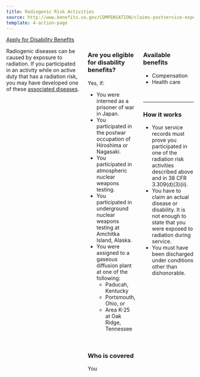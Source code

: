 ```yaml
---
title: Radiogenic Risk Activities
source: http://www.benefits.va.gov/COMPENSATION/claims-postservice-exposures-environmental_hazards.asp,http://www.benefits.va.gov/COMPENSATION/claims-postservice-exposures-radiogenic_diseases.asp
template: 4-action-page
---
```


<div class="main" role="main" markdown="0">

<div class="va-action-bar--header">
  <div class="row">
    <div class="small-12 columns">
      <a class="usa-button-primary va-button-primary" href="/disability-benefits/apply-for-benefits/">Apply for Disability Benefits</a>
    </div>
  </div>
</div>

<div class="section one" markdown="0">
<div class="primary" markdown="0">
<div class="row" markdown="0">
<div class="small-12 medium-8 columns">



<div markdown="1">

Radiogenic diseases can be caused by exposure to radiation. If you participated in an activity while on active duty that has a radiation risk, you may have developed one of these [associated diseases](http://www.ecfr.gov/cgi-bin/text-idx?rgn=div5&node=38:1.0.1.1.4#se38.1.3_1309).
</div>

<div class="call-out" markdown="1">

### Are you eligible for disability benefits?

Yes, if:

- You were interned as a prisoner of war in Japan.
- You participated in the postwar occupation of Hiroshima or Nagasaki.
- You participated in atmospheric nuclear weapons testing.
- You participated in underground nuclear weapons testing at Amchitka Island, Alaska.
- You were assigned to a gaseous diffusion plant at one of the following:
	-	Paducah, Kentucky
	-	Portsmouth, Ohio, or
	-	Area K-25 at Oak Ridge, Tennessee

<br>

### Who is covered

You

</div>

<div markdown="1">

### Available benefits

- Compensation
- Health care

<br>
<hr>

### How it works

- Your service records must prove you participated in one of the radiation risk activities described above and in 38 CFR 3.309(d)(3)(ii).
- You have to claim an actual disease or disability. It is not enough to state that you were exposed to radiation during service.
- You must have been discharged under conditions other than dishonorable.

</div>

</div>


<div class="small-12 medium-4 columns" markdown="0">
<div markdown="0">


</div>
</div>


</div>
</div>

</div>

</div>
